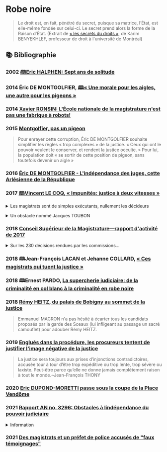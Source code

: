# Robe noire

> Le droit est, en fait, pénétré du secret, puisque sa matrice, l’État, est elle-même fondée sur celui-ci. Le secret prend alors la forme de la Raison d’État. 
> (Extrait de [« les secrets du droits »](https://www.karimbenyekhlef.ca/blogue/2017/07/11/les-secrets-du-droit/?utm_source=pocket_mylist), de Karim BENYEKHLEF, professeur de droit à l'université de Montréal)

## 📚 Bibliographie

### <a id="halphen2002sept"></a>2002 [🕮Eric HALPHEN: Sept ans de solitude](http://www.gallimard.fr/Catalogue/GALLIMARD/Folio/Folio-documents/Sept-ans-de-solitude)

### <a id="demontg2014morale"></a>2014 Éric DE MONTGOLFIER, [🕮« Une morale pour les aigles, une autre pour les pigeons »](http://michel-lafon.fr/livre/1450-Une_morale_pour_les_aigles_une_autre_pour_les_pigeons.html)

### <a id="trevert2014ronsin"></a>2014 [Xavier RONSIN: L'École nationale de la magistrature n'est pas une fabrique à robots!](https://www.lepoint.fr/societe/xavier-ronsin-l-ecole-nationale-de-la-magistrature-n-est-pas-une-fabrique-a-robots-26-03-2014-1805656_23.php)

### <a id="carage2015demontg"></a>2015 [Montgolfier, pas un pigeon](https://www.ledauphine.com/ardeche/2015/02/02/de-montgolfier-pas-un-pigeon)
> Pour enrayer cette corruption, Éric DE MONTGOLFIER souhaite simplifier les règles « trop complexes » de la justice. 
> « Ceux qui ont le pouvoir veulent le conserver, et rendent la justice occulte. » Pour lui, la population doit « se sortir de cette position de pigeon, sans toutefois devenir un aigle »

### <a id="demontg2016independ"></a>2016 [Éric DE MONTGOLFIER - L'indépendance des juges, cette Arlésienne de la République](https://www.lepoint.fr/invites-du-point/eric-de-montgolfier/de-montgolfier-l-independance-des-juges-cette-arlesienne-de-la-republique-02-04-2016-2029548_1451.php)

### <a id="lecoq2017justice"></a>2017 [🕮Vincent LE COQ, « Impunités: justice à deux vitesses »](https://www.nouveau-monde.net/catalogue/impunites/)

<a id="magistrats-exec"></a>
<details>
  <summary>Les magistrats sont de simples exécutants, nullement les décideurs</summary>

> Il existe un profond malentendu entre les justiciables et les magistrats dont s’honore notre pays sur la mission de ces derniers. 
> Les Français croient que les décisions de justice sont rendues pour rétablir le droit, 
> alors que les magistrats sont dès leur plus jeune âge pénétrés de la conviction que leur mission principale est la préservation de l’ordre établi. 
> Or, « lorsque les magistrats enquêtent sur le pouvoir, ils dérèglent l’ordre des choses13 ».
> L’ordre public est incontestablement troublé par une infraction commise par la France « d’en bas » et il convient donc de sanctionner l’infracteur vite et fort. 
> À l’inverse, lorsque l’indélicat appartient à la France « d’en haut », 
> ce n’est pas l’illégalité commise qui remet en cause l’équilibre de la société que les magistrats ont mission de défendre mais sa sanction. 
> Il est donc du plus haut intérêt d’innocenter judiciairement l’important. 
> La question de savoir s’il est ou non coupable des faits délictueux qui lui sont reprochés n’a évidemment,
> au regard de cet objectif supérieur, aucune importance. 
> Cette attitude de la justice,
> qui peut découler de l’opinion que les magistrats ont de leur fonction, 
> est solidement renforcée en France par la circonstance que les hommes politiques maîtrisent, 
> non seulement l’ensemble des phases de la procédure pénale grâce au parquet, 
> mais par les nominations la carrière des magistrats appelés à les juger.
> Quelle légitimité aurait le jugement de relaxe d’Al Capone rendu par un tribunal composé de juges préalablement nommés par Al Capone ? 
> Je sais, je force le trait.
> Les décisions judiciaires prises à l’encontre des hommes politiques sont donc le résultat mécanique d’une réalité simple, mais soigneusement occultée par les décideurs publics. 
> Les magistrats sont de simples exécutants, nullement les décideurs. 
> Voilà pourquoi, le lendemain même de la demande par le parquet de son renvoi devant un tribunal correctionnel dans l’affaire Bygmalion, Nicolas SARKOZY pouvait assurer sereinement : « Pour moi, les non-lieux passent, le train continue. »
>  L’annonce du renvoi d’un ancien président de la République intervient certes à la veille de la primaire à droite, 
> mais aussi pile au moment où un ancien ministre du Budget doit répondre de fraude fiscale. N’est-ce pas la preuve la plus manifeste de l’indépendance de la justice ?
</details>

<a id="obstacle-toubon"></a>
<details>
  <summary>Un obstacle nommé Jacques TOUBON</summary>

> Précisément au moment où les juges d’instruction français et leurs homologues suisses commençaient à révéler l’existence du recours par les partis politiques à des financements occultes aboutissant sur des comptes en Suisse, le ministre de la Justice Jacques TOUBON s'inquiétait auprès de son homologue suisse, Arnold Koller,  de l’usage « excessivement fréquent » de la procédure d’urgence entre les juges d’instruction français et suisses, qui aurait pour effet «de vider les procédures normales de leur pages » et de porter atteinte au « respect des garanties voulues par la convention au bénéfice des justiciables et des droits de la défense ». « Parvenue en Suisse, la lettre surprend et atterrit – miraculeusement – sur le bureau d’un journaliste qui la publie le lendemain.»
<!-- La correspondance de Jacques TOUBON est d’autant plus consternante que la France s’est, à l’exemple de la convention de Schengen signée le 19 juin 1990, depuis plusieurs années et dans un souci de simplification des procédures, orientée vers un progressif abandon de la voie ministérielle. Louée et vantée par les différents gouvernements lorsqu’il s’agit de lutter contre l’immigration clandestine, la coopération judiciaire internationale est moins prisée s’agissant de la lutte contre la délinquance en col blanc. -->
> C’est la revendication explicite d’une justice à deux vitesses qui est tout entière pagese dans la missive de Jacques TOUBON du 4 août 1995.
> Jacques TOUBON a été nommé par François HOLLANDE défenseur des droits. En cette qualité, il a exprimé son inquiétude au lendemain de la première prolongation de l’état d’urgence. Si les Français l’ignorent peut-être, l’Élysée sait qu’il s’agit seulement d’un jeu de rôle. 
</details>

### <a id="csm2017"></a>2018 [Conseil Supérieur de la Magistrature—rapport d'activité de 2017](http://www.conseil-superieur-magistrature.fr/publications/rapports-annuels-dactivite/rapport-annuel-dactivite-2017)

<details>
  <summary>Sur les 230 décisions rendues par les commissions...</summary>

> Sur les 230 décisions rendues par les commissions [d'admission des requêtes], 163 plaintes ont été considérées comme manifestement irrecevables<!-- (magistrat mis en cause toujours saisi, dépassement du délai d’un an au terme de la procédure, absence d’élément permettant l’identification de la procédure, contestation de la décision sans remettre en cause le comportement du magistrat...) --> et 65 manifestement infondées.
> Le constat peut être fait une nouvelle fois que, en dépit des informations exhaustives figurant sur le site internet du Conseil, des précisions apportées dans les échanges de courriers, de courriels ou téléphoniques, les justiciables saisissant les commissions <!-- persistent à inscrire leur démarche dans une contestation des décisions rendues. Ils utilisent celle-ci--> comme une nouvelle voie de recours, plutôt que de mettre en évidence un comportement susceptible de constituer une faute disciplinaire. 
> Il faut rappeler ici que les rédacteurs de ces plaintes sont très rarement assistés d’un avocat.
</details>

### <a id="lacan2018magis"></a>2018 🕮Jean-François LACAN et Jehanne COLLARD, [« Ces magistrats qui tuent la justice »](https://www.albin-michel.fr/ces-magistrats-qui-tuent-la-justice-9782226330871)

### <a id="pardo2018superch"></a>2018 🕮Ernest PARDO, [La supercherie judiciaire: de la criminalité en col blanc à la criminalité en robe noire](https://www.unanymous.fr/post/6-ways-to-use-instagram-for-ecommerce-marketing)

### <a id="heitzbobigny"></a>2018 [Rémy HEITZ, du palais de Bobigny au sommet de la justice](https://www.liberation.fr/france/2018/11/18/remy-heitz-du-palais-de-bobigny-au-sommet-de-la-justice_1692863/)

> Emmanuel MACRON n'a pas hésité à écarter tous les candidats proposés par la garde des Sceaux (lui infligeant au passage un sacré camouflet) pour adouber Rémy HEITZ.

###  <a id="gonzales2019englues"></a>2019 [Englués dans la procédure, les procureurs tentent de justifier l'image négative de la justice](https://www.lefigaro.fr/actualite-france/2019/04/03/01016-20190403ARTFIG00099-englues-dans-la-procedure-les-procureurs-tentent-de-justifier-l-image-negative-de-la-justice.php)
> La justice sera toujours aux prises d’injonctions contradictoires, accusée tour à tour d’être trop expéditive ou trop lente, trop sévère ou laxiste. Peut-être parce qu’elle ne donne jamais complètement raison à tout le monde.~Jean-François THONY

### <a id="morettimalbec"></a>2020 [Eric DUPOND-MORETTI passe sous la coupe de la Place Vendôme](https://www.lalettrea.fr/action-publique_executif/2020/09/07/eric-dupond-moretti-passe-sous-la-coupe-de-la-place-vendome,109604169-ge0)

### <a id="an-xv-3696"></a>2021 [Rapport AN no. 3296: Obstacles à lindépendance du pouvoir judiciaire](https://www.vie-publique.fr/rapport/276139-commission-enquete-les-obstacles-lindependance-du-pouvoir-judiciaire)
<details><summary>Information</summary>

* Date: 2021-10-07
* Institution: Assemblée Nationale
* Législature: XVè
* No. de rapport: 3296
* Président: Ugo BERNALICIS
* Rapporteur: Didier PARIS
* Recommendation clé: aligner le statut du parquet sur celui du siège
</details>

### <a id="bienv2021magistrats"></a>2021 [Des magistrats et un préfet de police accusés de "faux témoignages"](https://www.la-croix.com/France/magistrats-prefet-police-accuses-faux-temoignages-2021-01-17-1201135391)
